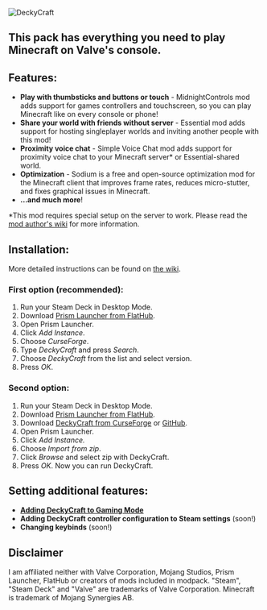 ![DeckyCraft](https://user-images.githubusercontent.com/42030591/225977218-0f1a42fc-51e1-4d94-b814-e639449156fe.png)
## This pack has everything you need to play Minecraft on Valve's console.
 

## Features:
* **Play with thumbsticks and buttons or touch** - MidnightControls mod adds support for games controllers and touchscreen, so you can play Minecraft like on every console or phone!
* **Share your world with friends without server** - Essential mod adds support for hosting singleplayer worlds and inviting another people with this mod!
* **Proximity voice chat** - Simple Voice Chat mod adds support for proximity voice chat to your Minecraft server* or Essential-shared world.
* **Optimization** - Sodium is a free and open-source optimization mod for the Minecraft client that improves frame rates, reduces micro-stutter, and fixes graphical issues in Minecraft.
* **...and much more**! 
 

*This mod requires special setup on the server to work. Please read the [mod author's wiki](https://modrepo.de/minecraft/voicechat/wiki/setup) for more information.

 
 
## Installation:
More detailed instructions can be found on [the wiki](https://github.com/MStankiewiczOfficial/DeckyCraft/wiki).

### First option (recommended):
1. Run your Steam Deck in Desktop Mode.
1. Download [Prism Launcher from FlatHub](https://flathub.org/apps/details/org.prismlauncher.PrismLauncher).
1. Open Prism Launcher.
1. Click *Add Instance*.
1. Choose *CurseForge*.
1. Type *DeckyCraft* and press *Search*.
1. Choose *DeckyCraft* from the list and select version.
1. Press *OK*.
 

### Second option:
1. Run your Steam Deck in Desktop Mode.
1. Download [Prism Launcher from FlatHub](https://flathub.org/apps/details/org.prismlauncher.PrismLauncher).
1. Download [DeckyCraft from CurseForge](https://www.curseforge.com/minecraft/modpacks/deckycraft/files) or [GitHub](https://github.com/MStankiewiczOfficial/DeckyCraft/releases).
1. Open Prism Launcher.
1. Click *Add Instance.*
1. Choose *Import from zip*.
1. Click *Browse* and select zip with DeckyCraft.
1. Press *OK*.
Now you can run DeckyCraft.

 

## Setting additional features:
* [**Adding DeckyCraft to Gaming Mode**](https://github.com/MStankiewiczOfficial/DeckyCraft/wiki/Setting-additional-features#adding-deckycraft-to-gaming-mode)
* **Adding DeckyCraft controller configuration to Steam settings** (soon!)
* **Changing keybinds** (soon!)

## Disclaimer
I am affiliated neither with Valve Corporation, Mojang Studios, Prism Launcher, FlatHub or creators of mods included in modpack. "Steam", "Steam Deck" and "Valve" are trademarks of Valve Corporation. Minecraft is trademark of Mojang Synergies AB. 
